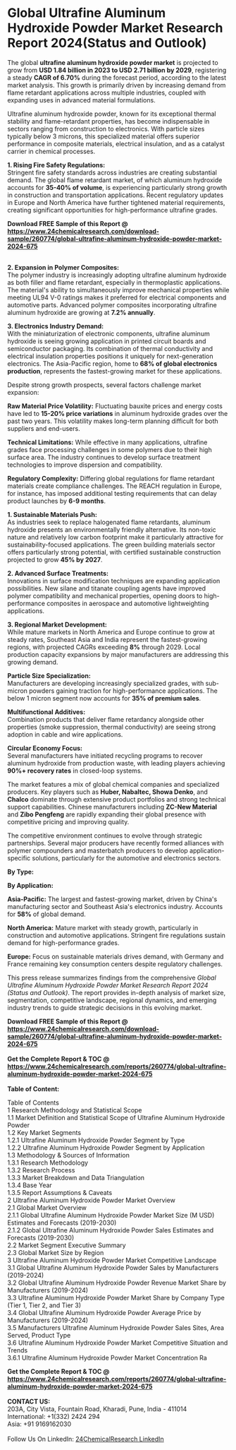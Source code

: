 <h1>Global Ultrafine Aluminum Hydroxide Powder Market Research Report 2024(Status and Outlook)</h1><p>The global <strong>ultrafine aluminum hydroxide powder market</strong> is projected to grow from <strong>USD 1.84 billion in 2023 to USD 2.71 billion by 2029</strong>, registering a steady <strong>CAGR of 6.70%</strong> during the forecast period, according to the latest market analysis. This growth is primarily driven by increasing demand from flame retardant applications across multiple industries, coupled with expanding uses in advanced material formulations.</p><p>Ultrafine aluminum hydroxide powder, known for its exceptional thermal stability and flame-retardant properties, has become indispensable in sectors ranging from construction to electronics. With particle sizes typically below 3 microns, this specialized material offers superior performance in composite materials, electrical insulation, and as a catalyst carrier in chemical processes.</p><p><strong>1. Rising Fire Safety Regulations:</strong><br>
Stringent fire safety standards across industries are creating substantial demand. The global flame retardant market, of which aluminum hydroxide accounts for <strong>35-40% of volume</strong>, is experiencing particularly strong growth in construction and transportation applications. Recent regulatory updates in Europe and North America have further tightened material requirements, creating significant opportunities for high-performance ultrafine grades.</p><div><b>Download FREE Sample of this Report @ 
            <a href="https://www.24chemicalresearch.com/download-sample/260774/global-ultrafine-aluminum-hydroxide-powder-market-2024-675">
            https://www.24chemicalresearch.com/download-sample/260774/global-ultrafine-aluminum-hydroxide-powder-market-2024-675</a></b></div><br><p><strong>2. Expansion in Polymer Composites:</strong><br>
The polymer industry is increasingly adopting ultrafine aluminum hydroxide as both filler and flame retardant, especially in thermoplastic applications. The material's ability to simultaneously improve mechanical properties while meeting UL94 V-0 ratings makes it preferred for electrical components and automotive parts. Advanced polymer composites incorporating ultrafine aluminum hydroxide are growing at <strong>7.2% annually</strong>.</p><p><strong>3. Electronics Industry Demand:</strong><br>
With the miniaturization of electronic components, ultrafine aluminum hydroxide is seeing growing application in printed circuit boards and semiconductor packaging. Its combination of thermal conductivity and electrical insulation properties positions it uniquely for next-generation electronics. The Asia-Pacific region, home to <strong>68% of global electronics production</strong>, represents the fastest-growing market for these applications.</p><p>Despite strong growth prospects, several factors challenge market expansion:</p><p><strong>Raw Material Price Volatility:</strong> Fluctuating bauxite prices and energy costs have led to <strong>15-20% price variations</strong> in aluminum hydroxide grades over the past two years. This volatility makes long-term planning difficult for both suppliers and end-users.</p><p><strong>Technical Limitations:</strong> While effective in many applications, ultrafine grades face processing challenges in some polymers due to their high surface area. The industry continues to develop surface treatment technologies to improve dispersion and compatibility.</p><p><strong>Regulatory Complexity:</strong> Differing global regulations for flame retardant materials create compliance challenges. The REACH regulation in Europe, for instance, has imposed additional testing requirements that can delay product launches by <strong>6-9 months</strong>.</p><p><strong>1. Sustainable Materials Push:</strong><br>
As industries seek to replace halogenated flame retardants, aluminum hydroxide presents an environmentally friendly alternative. Its non-toxic nature and relatively low carbon footprint make it particularly attractive for sustainability-focused applications. The green building materials sector offers particularly strong potential, with certified sustainable construction projected to grow <strong>45% by 2027</strong>.</p><p><strong>2. Advanced Surface Treatments:</strong><br>
Innovations in surface modification techniques are expanding application possibilities. New silane and titanate coupling agents have improved polymer compatibility and mechanical properties, opening doors to high-performance composites in aerospace and automotive lightweighting applications.</p><p><strong>3. Regional Market Development:</strong><br>
While mature markets in North America and Europe continue to grow at steady rates, Southeast Asia and India represent the fastest-growing regions, with projected CAGRs exceeding <strong>8%</strong> through 2029. Local production capacity expansions by major manufacturers are addressing this growing demand.</p><p><strong>Particle Size Specialization:</strong><br>
    Manufacturers are developing increasingly specialized grades, with sub-micron powders gaining traction for high-performance applications. The below 1 micron segment now accounts for <strong>35% of premium sales</strong>.</p><p><strong>Multifunctional Additives:</strong><br>
    Combination products that deliver flame retardancy alongside other properties (smoke suppression, thermal conductivity) are seeing strong adoption in cable and wire applications.</p><p><strong>Circular Economy Focus:</strong><br>
    Several manufacturers have initiated recycling programs to recover aluminum hydroxide from production waste, with leading players achieving <strong>90%+ recovery rates</strong> in closed-loop systems.</p><p>The market features a mix of global chemical companies and specialized producers. Key players such as <strong>Huber, Nabaltec, Showa Denko</strong>, and <strong>Chalco</strong> dominate through extensive product portfolios and strong technical support capabilities. Chinese manufacturers including <strong>ZC-New Material</strong> and <strong>Zibo Pengfeng</strong> are rapidly expanding their global presence with competitive pricing and improving quality.</p><p>The competitive environment continues to evolve through strategic partnerships. Several major producers have recently formed alliances with polymer compounders and masterbatch producers to develop application-specific solutions, particularly for the automotive and electronics sectors.</p><p><strong>By Type:</strong></p><p><strong>By Application:</strong></p><p><strong>Asia-Pacific:</strong> The largest and fastest-growing market, driven by China's manufacturing sector and Southeast Asia's electronics industry. Accounts for <strong>58%</strong> of global demand.</p><p><strong>North America:</strong> Mature market with steady growth, particularly in construction and automotive applications. Stringent fire regulations sustain demand for high-performance grades.</p><p><strong>Europe:</strong> Focus on sustainable materials drives demand, with Germany and France remaining key consumption centers despite regulatory challenges.</p><p>This press release summarizes findings from the comprehensive <em>Global Ultrafine Aluminum Hydroxide Powder Market Research Report 2024 (Status and Outlook)</em>. The report provides in-depth analysis of market size, segmentation, competitive landscape, regional dynamics, and emerging industry trends to guide strategic decisions in this evolving market.</p><div><b>Download FREE Sample of this Report @ 
            <a href="https://www.24chemicalresearch.com/download-sample/260774/global-ultrafine-aluminum-hydroxide-powder-market-2024-675">
            https://www.24chemicalresearch.com/download-sample/260774/global-ultrafine-aluminum-hydroxide-powder-market-2024-675</a></b></div><br><div><b>Get the Complete Report & TOC @ 
            <a href="https://www.24chemicalresearch.com/reports/260774/global-ultrafine-aluminum-hydroxide-powder-market-2024-675">
            https://www.24chemicalresearch.com/reports/260774/global-ultrafine-aluminum-hydroxide-powder-market-2024-675</a></b></div><br>
            <b>Table of Content:</b><p>Table of Contents<br />
1 Research Methodology and Statistical Scope<br />
1.1 Market Definition and Statistical Scope of Ultrafine Aluminum Hydroxide Powder<br />
1.2 Key Market Segments<br />
1.2.1 Ultrafine Aluminum Hydroxide Powder Segment by Type<br />
1.2.2 Ultrafine Aluminum Hydroxide Powder Segment by Application<br />
1.3 Methodology & Sources of Information<br />
1.3.1 Research Methodology<br />
1.3.2 Research Process<br />
1.3.3 Market Breakdown and Data Triangulation<br />
1.3.4 Base Year<br />
1.3.5 Report Assumptions & Caveats<br />
2 Ultrafine Aluminum Hydroxide Powder Market Overview<br />
2.1 Global Market Overview<br />
2.1.1 Global Ultrafine Aluminum Hydroxide Powder Market Size (M USD) Estimates and Forecasts (2019-2030)<br />
2.1.2 Global Ultrafine Aluminum Hydroxide Powder Sales Estimates and Forecasts (2019-2030)<br />
2.2 Market Segment Executive Summary<br />
2.3 Global Market Size by Region<br />
3 Ultrafine Aluminum Hydroxide Powder Market Competitive Landscape<br />
3.1 Global Ultrafine Aluminum Hydroxide Powder Sales by Manufacturers (2019-2024)<br />
3.2 Global Ultrafine Aluminum Hydroxide Powder Revenue Market Share by Manufacturers (2019-2024)<br />
3.3 Ultrafine Aluminum Hydroxide Powder Market Share by Company Type (Tier 1, Tier 2, and Tier 3)<br />
3.4 Global Ultrafine Aluminum Hydroxide Powder Average Price by Manufacturers (2019-2024)<br />
3.5 Manufacturers Ultrafine Aluminum Hydroxide Powder Sales Sites, Area Served, Product Type<br />
3.6 Ultrafine Aluminum Hydroxide Powder Market Competitive Situation and Trends<br />
3.6.1 Ultrafine Aluminum Hydroxide Powder Market Concentration Ra</p><div><b>Get the Complete Report & TOC @ 
            <a href="https://www.24chemicalresearch.com/reports/260774/global-ultrafine-aluminum-hydroxide-powder-market-2024-675">
            https://www.24chemicalresearch.com/reports/260774/global-ultrafine-aluminum-hydroxide-powder-market-2024-675</a></b></div><br><b>CONTACT US:</b><br>
            203A, City Vista, Fountain Road, Kharadi, Pune, India - 411014<br>
            International: +1(332) 2424 294<br>
            Asia: +91 9169162030 <br><br>
            Follow Us On LinkedIn: <a href="https://www.linkedin.com/company/24chemicalresearch/">24ChemicalResearch LinkedIn</a>